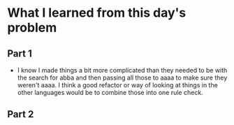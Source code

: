 # What I learned from this day's problem

## Part 1
- I know I made things a bit more complicated than they needed to be with the search for abba and then passing all those to aaaa to make sure they weren't aaaa. I think a good refactor or way of looking at things in the other languages would be to combine those into one rule check.
## Part 2
